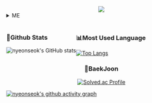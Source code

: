 <div align=center>
  <img src="https://capsule-render.vercel.app/api?type=Venom&color=0a3069&height=300&section=header&text=Hyeon%20Seok%20GitHub&fontColor=bfbdbd&fontSize=90&animation=fadeIn&stroke=0a3069&strokeWidth=1" />
</div>

<details><summary>ME</summary>
  <h3 align=center>✨ Tech Stack ✨</h3>
<br>
<div align=center>
  <img src="https://img.shields.io/badge/HTML-E34F26?logo=html5&logoColor=white"> <!--HTML-->
  <img src="https://img.shields.io/badge/CSS3-1572B6?logo=CSS3&logoColor=white">  <!--CSS-->
  <img src="https://img.shields.io/badge/JAVASCRIPT-F7DF1E?logo=javascript&logoColor=black">  <!--JavaScript-->
  <br>
  <!--<img src="https://img.shields.io/badge/Python-3776AB?logo=Python&logoColor=white"> <!--Phthon-->
  <img src="https://img.shields.io/badge/Flutter-02569B?logo=Flutter&logoColor=white">  <!--Flutter-->
  <img src="https://img.shields.io/badge/Unity-FFFFFF?logo=Unity&logoColor=black">  <!--Unity-->
  <img src="https://img.shields.io/badge/C-00599C?logo=C&logoColor=white">  <!--C -->
  <img src="https://img.shields.io/badge/Dart-0175C2?logo=dart&logoColor=white">  <!--Dart -->
  <img src="https://img.shields.io/badge/SpringBoot-6DB33F?logo=springboot&logoColor=white">  <!--Dart -->


  <div style="display: flex; align-items: flex-start;">
    <img src="https://techstack-generator.vercel.app/python-icon.svg" alt="icon" width="65" height="65" />
    <img src="https://techstack-generator.vercel.app/csharp-icon.svg" alt="icon" width="65" height="65" />
    <img src="https://techstack-generator.vercel.app/mysql-icon.svg" alt="icon" width="65" height="65" />
  </div>
</div>
<br>
<h3 align="center">👇Follow</h3>
<div align=center>
  <a href="https://www.instagram.com/n._.yeonse.ok/profilecard/?igsh=MXgxeGl0cjA5dXhhdw=="> <img src="https://img.shields.io/badge/Instagram-E4405F?logo=Instagram&logoColor=white"></a>
</div>
</details>
<br>




<div style="display:flex; flex-direction:row;">
  <span>
    <h3>💯Github Stats</h3>
    <span>
       <img src="https://github-readme-stats.vercel.app/api?username=nyeonseok&show_icons=true&theme=tokyonight" alt="nyeonseok's GitHub stats">
    </span>
  </span>

  
  <span>
    <h3>📊Most Used Language</h3>
    <span>
      <a href="https://github.com/anuraghazra/github-readme-stats">
      <img src="https://github-readme-stats.vercel.app/api/top-langs/?username=nyeonseok&layout=compact&theme=tokyonight" alt="Top Langs">
    </a>
    </span>
  </span>
  
</div>


<div align="center">
  <h3>🥇BaekJoon</h3>
  <a href="https://solved.ac/ahs0331">
    <img src="http://mazassumnida.wtf/api/generate_badge?boj=ahs0331" alt="Solved.ac Profile">
  </a>
</div>



 [![nyeonseok's github activity graph](https://activity-graph.herokuapp.com/graph?username=nyeokseok&theme=monokai)](https://github.com/nyeonseok/github-readme-activity-graph)

